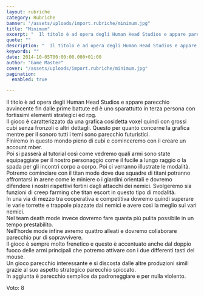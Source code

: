 ```yaml
---
layout: rubriche
category: Rubriche
banner: "/assets/uploads/import.rubriche/minimum.jpg"
title: "Minimum"
excerpt: "  Il titolo è ad opera degli Human Head Studios e appare parecchio avvincente fin dalle prime battute ed è uno sparattutto in terza persona con fortissimi elementi strategici ed rpg. Il gioco è caratterizzato da una grafica cosidetta voxel quindi con grossi cubi senza fronzoli o altri dettagli. Questo per quanto concerne la grafica [&hellip"
quote: ""
description: "  Il titolo è ad opera degli Human Head Studios e appare parecchio avvincente fin dalle prime battute ed è uno sparattutto in terza persona con fortissimi elementi strategici ed rpg. Il gioco è caratterizzato da una grafica cosidetta voxel quindi con grossi cubi senza fronzoli o altri dettagli. Questo per quanto concerne la grafica [&hellip"
keywords: ""
date: 2014-10-05T00:00:00.000+01:00
author: "Game Master"
cover: "/assets/uploads/import.rubriche/minimum.jpg"
pagination:
  enabled: true

---
```


[](https://hotmc.com/wp-content/uploads/2014/10/minimum.jpg)

Il titolo è ad opera degli Human Head Studios e appare parecchio avvincente fin dalle prime battute ed è uno sparattutto in terza persona con fortissimi elementi strategici ed rpg.  
Il gioco è caratterizzato da una grafica cosidetta voxel quindi con grossi cubi senza fronzoli o altri dettagli. Questo per quanto concerne la grafica mentre per il sonoro tutti i temi sono parecchio futuristici.  
Finiremo in questo mondo pieno di cubi e cominceremo con il creare un account mber.  
Poi si passerà al tutorial così come vedremo quali armi sono state equipaggiate per il nostro personaggio come il fucile a lungo raggio o la spada per gli incontri corpo a corpo. Poi ci verranno illustrate le modalità.  
Potremo cominciare con il titan mode dove due squadre di titani potranno affrontarsi in arene come le miniere o i giardini orientali e dovremo difendere i nostri rispettivi fortini dagli attacchi dei nemici. Svolgeremo sia funzioni di creep farming che titan escort in questo tipo di modalità.  
In una via di mezzo tra cooperativa e competitiva dovremo quindi superare le varie torrette e trappole piazzate dai nemici e avere così la meglio sui vari nemici.  
Nel team death mode invece dovremo fare quanta più pulita possibile in un tempo prestabilito.  
Nell’horde mode infine avremo quattro alleati e dovremo collaborare parecchio pur di sopravvivere.  
Il gioco è sempre molto frenetico e questo è accentuato anche dal doppio fuoco delle armi principali che potremo attivare con i due differenti tasti del mouse.  
Un gioco parecchio interessante e si discosta dalle altre produzioni simili grazie al suo aspetto strategico parecchio spiccato.  
In aggiunta è parecchio semplice da padroneggiare e per nulla violento.

Voto: 8